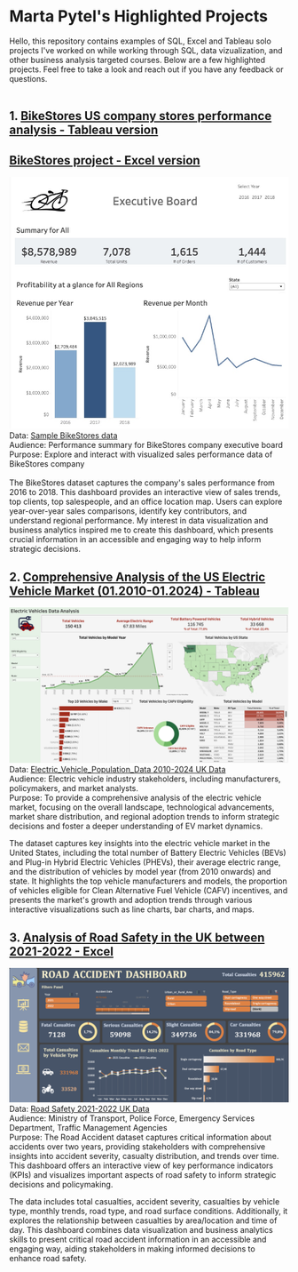 # **Marta Pytel's Highlighted Projects**

Hello, this repository contains examples of SQL, Excel and Tableau solo projects I've worked on while working through SQL, data vizualization, and other business analysis targeted courses. Below are a few highlighted projects. Feel free to take a look and reach out if you have any feedback or questions.<br><br>

## 1. **[BikeStores US company stores performance analysis - Tableau version](https://public.tableau.com/views/BikeStore_17164798131360/Dashboard1?:language=en-US&publish=yes&:sid=&:display_count=n&:origin=viz_share_link)**<br>
## [BikeStores project - Excel version](https://github.com/martapytel/files/blob/main/BikeStores%20Excel.xlsx) <br>
<img src="https://raw.githubusercontent.com/martapytel/images/main/Image%2027-05-2024%20at%2012.20.jpeg"/> <br>
Data: [Sample BikeStores data](https://docs.google.com/spreadsheets/d/1ESMiCguVJjUzjVNxLffngDrHsQcMFHrt/edit#gid=1194135803)<br>
Audience: Performance summary for BikeStores company executive board<br>
Purpose: Explore and interact with visualized sales performance data of BikeStores company <br><br>
The BikeStores dataset captures the company's sales performance from 2016 to 2018. This dashboard provides an interactive view of sales trends, top clients, top salespeople, and an office location map. Users can explore year-over-year sales comparisons, identify key contributors, and understand regional performance. My interest in data visualization and business analytics inspired me to create this dashboard, which presents crucial information in an accessible and engaging way to help inform strategic decisions.

## 2. **[Comprehensive Analysis of the US Electric Vehicle Market (01.2010-01.2024) - Tableau](https://public.tableau.com/views/ElectricVehiclesDataAnalysis_17189742768510/Dashboard1?:language=en-US&publish=yes&:sid=&:display_count=n&:origin=viz_share_link)**<br>

<img src="https://raw.githubusercontent.com/martapytel/images/main/EV%20dashboard.jpg"/> <br>
Data: [Electric_Vehicle_Population_Data 2010-2024 UK Data](https://docs.google.com/spreadsheets/d/1XMlTOJCI4Csq0qHF6ZvI97ei690USPeAwzmechbvVyk/edit?usp=sharing)<br>
Audience: Electric vehicle industry stakeholders, including manufacturers, policymakers, and market analysts.<br>
Purpose: To provide a comprehensive analysis of the electric vehicle market, focusing on the overall landscape, technological advancements, market share distribution, and regional adoption trends to inform strategic decisions and foster a deeper understanding of EV market dynamics.<br>

The dataset captures key insights into the electric vehicle market in the United States, including the total number of Battery Electric Vehicles (BEVs) and Plug-in Hybrid Electric Vehicles (PHEVs), their average electric range, and the distribution of vehicles by model year (from 2010 onwards) and state. It highlights the top vehicle manufacturers and models, the proportion of vehicles eligible for Clean Alternative Fuel Vehicle (CAFV) incentives, and presents the market's growth and adoption trends through various interactive visualizations such as line charts, bar charts, and maps.

## 3. **[Analysis of Road Safety in the UK between 2021-2022 - Excel](https://github.com/martapytel/files/blob/main/Road%20Accident%20Dashboard.xlsx)**<br>

<img src="https://raw.githubusercontent.com/martapytel/images/main/Screenshot%202024-06-17%20at%2010.04.29.png"/> <br>
Data: [Road Safety 2021-2022 UK Data](https://docs.google.com/spreadsheets/d/1R_uaoZL18nRbqC_MULVne90h3SdRbAyn/edit?usp=sharing&ouid=103036376235127672085&rtpof=true&sd=true)<br>
Audience: Ministry of Transport, Police Force, Emergency Services Department, Traffic Management Agencies<br>
Purpose: The Road Accident dataset captures critical information about accidents over two years, providing stakeholders with comprehensive insights into accident severity, casualty distribution, and trends over time. This dashboard offers an interactive view of key performance indicators (KPIs) and visualizes important aspects of road safety to inform strategic decisions and policymaking. <br>

The data includes total casualties, accident severity, casualties by vehicle type, monthly trends, road type, and road surface conditions. Additionally, it explores the relationship between casualties by area/location and time of day. This dashboard combines data visualization and business analytics skills to present critical road accident information in an accessible and engaging way, aiding stakeholders in making informed decisions to enhance road safety. 
